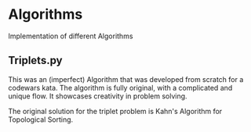 # Algorithms
Implementation of different Algorithms

## Triplets.py
This was an (imperfect) Algorithm that was developed from scratch for a codewars kata. The algorithm is fully original, with a complicated and unique flow. It showcases creativity in problem solving. 

The original solution for the triplet problem is Kahn's Algorithm for Topological Sorting.
